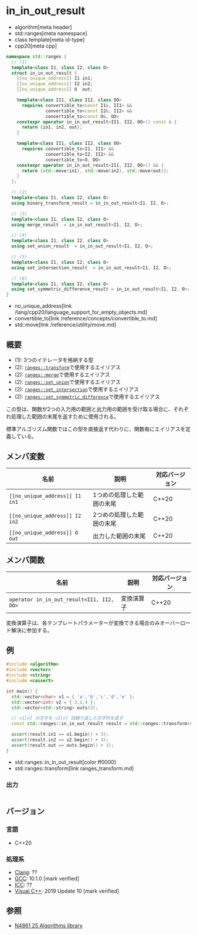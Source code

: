 # in_in_out_result
* algorithm[meta header]
* std::ranges[meta namespace]
* class template[meta id-type]
* cpp20[meta cpp]

```cpp
namespace std::ranges {
  // (1)
  template<class I1, class I2, class O>
  struct in_in_out_result {
    [[no_unique_address]] I1 in1;
    [[no_unique_address]] I2 in2;
    [[no_unique_address]] O  out;

    template<class II1, class II2, class OO>
      requires convertible_to<const I1&, II1> &&
               convertible_to<const I2&, II2> &&
               convertible_to<const O&, OO>
    constexpr operator in_in_out_result<II1, II2, OO>() const & {
      return {in1, in2, out};
    }

    template<class II1, class II2, class OO>
      requires convertible_to<I1, II1> &&
               convertible_to<I2, II2> &&
               convertible_to<O, OO>
    constexpr operator in_in_out_result<II1, II2, OO>() && {
      return {std::move(in1), std::move(in2), std::move(out)};
    }
  };

  // (2)
  template<class I1, class I2, class O>
  using binary_transform_result = in_in_out_result<I1, I2, O>;

  // (3)
  template<class I1, class I2, class O>
  using merge_result  = in_in_out_result<I1, I2, O>;

  // (4)
  template<class I1, class I2, class O>
  using set_union_result  = in_in_out_result<I1, I2, O>;

  // (5)
  template<class I1, class I2, class O>
  using set_intersection_result  = in_in_out_result<I1, I2, O>;

  // (6)
  template<class I1, class I2, class O>
  using set_symmetric_difference_result = in_in_out_result<I1, I2, O>;
}
```
* no_unique_address[link /lang/cpp20/language_support_for_empty_objects.md]
* convertible_to[link /reference/concepts/convertible_to.md]
* std::move[link /reference/utility/move.md]

## 概要
* (1): 3つのイテレータを格納する型
* (2): [`ranges::transform`](ranges_transform.md)で使用するエイリアス
* (2): [`ranges::merge`](ranges_merge.md)で使用するエイリアス
* (2): [`ranges::set_union`](ranges_set_union.md)で使用するエイリアス
* (2): [`ranges::set_intersection`](ranges_set_intersection.md)で使用するエイリアス
* (2): [`ranges::set_symmetric_difference`](ranges_set_symmetric_difference.md)で使用するエイリアス

この型は、関数が2つの入力用の範囲と出力用の範囲を受け取る場合に、それぞれ処理した範囲の末尾を返すために使用される。

標準アルゴリズム関数ではこの型を直接返す代わりに、関数毎にエイリアスを定義している。


## メンバ変数

| 名前                           | 説明                      | 対応バージョン |
|--------------------------------|---------------------------|----------------|
| `[[no_unique_address]] I1 in1` | 1つめの処理した範囲の末尾 | C++20          |
| `[[no_unique_address]] I2 in2` | 2つめの処理した範囲の末尾 | C++20          |
| `[[no_unique_address]] O out`  | 出力した範囲の末尾        | C++20          |


## メンバ関数

| 名前                                      | 説明           | 対応バージョン |
|-------------------------------------------|----------------|----------------|
| `operator in_in_out_result<II1, II2, OO>` | 変換演算子     | C++20          |

変換演算子は、各テンプレートパラメーターが変換できる場合のみオーバーロード解決に参加する。


## 例
```cpp example
#include <algorithm>
#include <vector>
#include <string>
#include <cassert>

int main() {
  std::vector<char> v1 = { 'a','b','c','d','e' };
  std::vector<int> v2 = { 3,1,4 };
  std::vector<std::string> outs(3);

  // v1[n] の文字を v2[n] 回繰り返した文字列を返す
  const std::ranges::in_in_out_result result = std::ranges::transform(v1, v2, outs.begin(), [](char a, int b) { return std::string(b, a); });

  assert(result.in1 == v1.begin() + 3);
  assert(result.in2 == v2.begin() + 3);
  assert(result.out == outs.begin() + 3);
}
```
* std::ranges::in_in_out_result[color ff0000]
* std::ranges::transform[link ranges_transform.md]

### 出力
```
```

## バージョン
### 言語
- C++20

### 処理系
- [Clang](/implementation.md#clang): ??
- [GCC](/implementation.md#gcc): 10.1.0 [mark verified]
- [ICC](/implementation.md#icc): ??
- [Visual C++](/implementation.md#visual_cpp): 2019 Update 10 [mark verified]

## 参照
- [N4861 25 Algorithms library](https://timsong-cpp.github.io/cppwp/n4861/algorithms)
